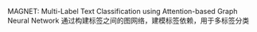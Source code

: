 MAGNET: Multi-Label Text Classification using Attention-based Graph Neural Network 通过构建标签之间的图网络，建模标签依赖，用于多标签分类